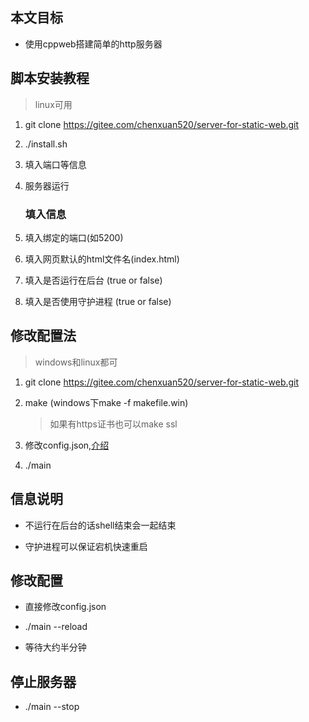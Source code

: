 ## 本文目标

- 使用cppweb搭建简单的http服务器

## 脚本安装教程

> linux可用

1. git clone https://gitee.com/chenxuan520/server-for-static-web.git

2. ./install.sh

3. 填入端口等信息

4. 服务器运行 
   
   ### 填入信息

5. 填入绑定的端口(如5200)

6. 填入网页默认的html文件名(index.html)

7. 填入是否运行在后台 (true or false)

8. 填入是否使用守护进程 (true or false)

## 修改配置法

> windows和linux都可

1. git clone https://gitee.com/chenxuan520/server-for-static-web.git

2. make (windows下make -f makefile.win)
   
   > 如果有https证书也可以make ssl

3. 修改config.json,[介绍](./配置文件说明.md)

4. ./main

## 信息说明

- 不运行在后台的话shell结束会一起结束

- 守护进程可以保证宕机快速重启 

## 修改配置

- 直接修改config.json

- ./main --reload

- 等待大约半分钟

## 停止服务器

- ./main --stop